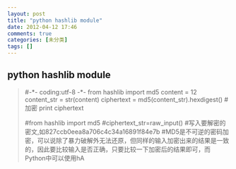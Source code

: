 ```yaml
---
layout: post
title: "python hashlib module"
date: 2012-04-12 17:46
comments: true
categories: [未分类]
tags: []
---
```

## python hashlib module
<blockquote>#-*- coding:utf-8 -*-
from hashlib import md5
content = 12
content_str = str(content)
ciphertext = md5(content_str).hexdigest() #加密
print ciphertext 

#from hashlib import md5
#ciphertext_str=raw_input() #写入要解密的密文,如827ccb0eea8a706c4c34a16891f84e7b
#MD5是不可逆的密码加密，可以说除了暴力破解外无法还原，但同样的输入加密出来的结果是一致的，因此要比较输入是否正确，只要比较一下加密后的结果即可，而Python中可以使用hA</blockquote>
